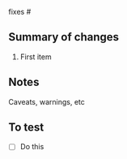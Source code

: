 <!-- Creating the PR.
  - Fill the template, add/remove sections as needed.
  - Add this PR to "Linked issues" field on the related issue.
-->

fixes #

## Summary of changes

1. First item

## Notes

Caveats, warnings, etc

## To test

- [ ] Do this
